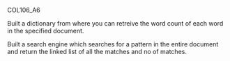 C O L 1 0 6 _ A 6  

Built a dictionary from where you can retreive the word count of each word in the specified document.  

Built a search engine which searches for a pattern in the entire document and return the linked list of all the matches and no of matches.  
